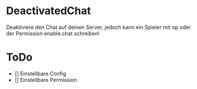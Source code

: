 # DeactivatedChat

Deaktiviere den Chat auf deinen Server, jedoch kann ein Spieler mit op oder der Permission enable.chat schreiben!

# ToDo

- [] Einstellbare Config <br/>
- [] Einstellbare Permission
